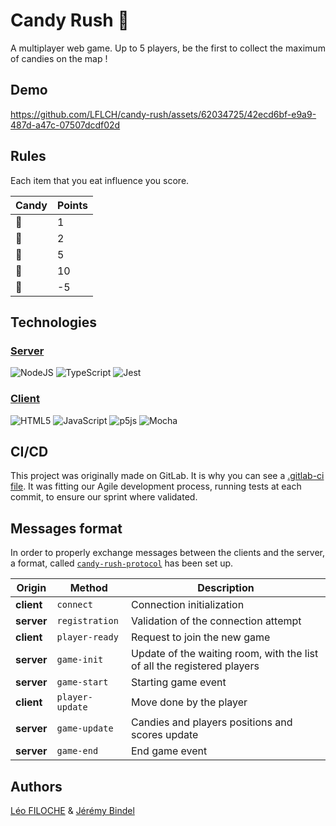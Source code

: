 # Candy Rush 🍭

A multiplayer web game. Up to 5 players, be the first to collect the maximum of candies on the map !

## Demo

https://github.com/LFLCH/candy-rush/assets/62034725/42ecd6bf-e9a9-487d-a47c-07507dcdf02d

## Rules

Each item that you eat influence you score.

| Candy  | Points  |
|---|---|
|🍬| 1|
|🍪| 2|
|🍩| 5|
|🧁| 10|
|🥦| -5|

## Technologies

###  [Server](backend)
![NodeJS](https://img.shields.io/badge/node.js-6DA55F?style=for-the-badge&logo=node.js&logoColor=white) ![TypeScript](https://img.shields.io/badge/typescript-%23007ACC.svg?style=for-the-badge&logo=typescript&logoColor=white)
![Jest](https://img.shields.io/badge/-jest-%23C21325?style=for-the-badge&logo=jest&logoColor=white)

### [Client](frontend)
![HTML5](https://img.shields.io/badge/html5-%23E34F26.svg?style=for-the-badge&logo=html5&logoColor=white)
![JavaScript](https://img.shields.io/badge/javascript-%23323330.svg?style=for-the-badge&logo=javascript&logoColor=%23F7DF1E)
![p5js](https://img.shields.io/badge/p5.js-ED225D?style=for-the-badge&logo=p5.js&logoColor=FFFFFF) ![Mocha](https://img.shields.io/badge/-mocha-%238D6748?style=for-the-badge&logo=mocha&logoColor=white)

## CI/CD

This project was originally made on GitLab. It is why you can see a [.gitlab-ci file](.gitlab-ci.yml). It was fitting our Agile development process, running tests at each commit, to ensure our sprint where validated.

## Messages format

In order to properly exchange messages between the clients and the server, a format, called [```candy-rush-protocol```](../backend/src/protocol.ts)  has been set up. 


| Origin | Method | Description |
|--------|--------|-------------|
|**client**|```connect```|Connection initialization |
|**server**|```registration```|Validation of the connection attempt|
|**client**|```player-ready```|Request to join the new game|
|**server**|```game-init```|Update of the waiting room, with the list of all the registered players|
|**server**|```game-start```|Starting game event|
|**client**|```player-update```|Move done by the player|
|**server**|```game-update```|Candies and players positions and scores update|
|**server**|```game-end```|End game event|

## Authors
[Léo FILOCHE](https://github.com/LFLCH) & [Jérémy Bindel](https://github.com/J-Bindel)